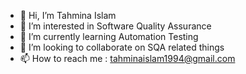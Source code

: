 - 👋 Hi, I’m Tahmina Islam
- 👀 I’m interested in Software Quality Assurance
- 🌱 I’m currently learning Automation Testing
- 💞️ I’m looking to collaborate on SQA related things
- 📫 How to reach me : tahminaislam1994@gmail.com

<!---
tahminaislam1994/tahminaislam1994 is a ✨ special ✨ repository because its `README.md` (this file) appears on your GitHub profile.
You can click the Preview link to take a look at your changes.
--->
